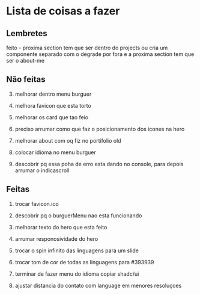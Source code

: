 # Lista de coisas a fazer

## Lembretes

feito - proxima section tem que ser dentro do projects ou cria um componente separado com o degrade por fora e a proxima section tem que ser o about-me

## Não feitas

3. melhorar dentro menu burguer

4. melhora favicon que esta torto

5. melhorar os card que tao feio

6. preciso arrumar como que faz o posicionamento dos icones na hero

7. melhorar about com oq fiz no portifolio old

8. colocar idioma no menu burguer

9. descobrir pq essa poha de erro esta dando no console, para depois arrumar o indicascroll

## Feitas

1. trocar favicon.ico

2. descobrir pq o burguerMenu nao esta funcionando

3. melhorar texto do hero que esta feito

4. arrumar responosividade do hero

5. trocar o spin infinito das linguagens para um slide

6. trocar tom de cor de todas as linguagens para #393939

7. terminar de fazer menu do idioma copiar shadc/ui

8. ajustar distancia do contato com language em menores resoluçoes
